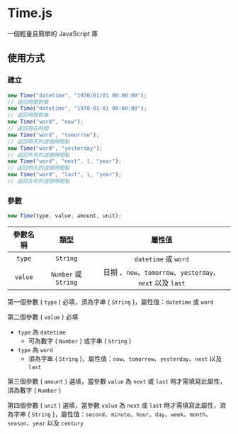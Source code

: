 # Time.js

一個輕量且簡單的 JavaScript 庫

## 使用方式

### 建立

```js
new Time("datetime", "1970/01/01 00:00:00");
// 返回時間對象
new Time("datetime", "1970-01-01 00:00:00");
// 返回時間對象
new Time("word", "now");
// 返回現在時間
new Time("word", "tomorrow");
// 返回明天的這個時間點
new Time("word", "yesterday");
// 返回昨天的這個時間點
new Time("word", "next", 1, "year");
// 返回明天的這個時間點
new Time("word", "last", 1, "year");
// 返回去年的這個時間點
```

### 參數

```js
new Time(type, value, amount, unit);
```

| 參數名稱 |          類型        |                          屬性值                          |
|:-------:|:--------------------:|:-------------------------------------------------------:|
| `type`  |       `String`       |                   `datetime` 或 `word`                  |
| `value` | `Number` 或 `String` | 日期 、`now`、`tomorrow`、`yesterday`、`next` 以及 `last` |


第一個參數 ( `type` ) 必填，須為字串 ( `String` )，屬性值：`datetime` 或 `word`

第二個參數 ( `value` ) 必填 
- `type` 為 `datetime`
    - 可為數字 ( `Number` ) 或字串 ( `String` ) 
- `type` 為 `word`
    - 須為字串 ( `String` )，屬性值：`now`、`tomorrow`、`yesterday`、`next` 以及 `last`

第三個參數 ( `amount` ) 選填，當參數 `value` 為 `next` 或 `last` 時才需填寫此屬性，須為數字 ( `Number` ) 

第四個參數 ( `unit` ) 選填，當參數 `value` 為 `next` 或 `last` 時才需填寫此屬性，須為字串 ( `String` )，屬性值：`second`、`minute`、`hour`、`day`、`week`、`month`、`season`、`year` 以及 `century`

